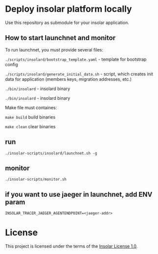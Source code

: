 # Deploy insolar platform locally
Use this repository as submodule for your insolar application.

## How to start launchnet and monitor

To run launchnet, you must provide several files:

`./scripts/insolard/bootstrap_template.yaml` - template for bootstrap config

`./scripts/insolard/generate_initial_data.sh` - script, which creates init data for application (members keys, migration addresses, etc.)

`./bin/insolard` - insolard binary

`./bin/insolard` - insolard binary

Make file must containes:

`make build` build binaries

`make clean` clear binaries


## run

    ./insolar-scripts/insolard/launchnet.sh -g

## monitor

    ./insolar-scripts/monitor.sh

## if you want to use jaeger in launchnet, add ENV param

	INSOLAR_TRACER_JAEGER_AGENTENDPOINT=<jaeger-addr>

# License

This project is licensed under the terms of the [Insolar License 1.0](LICENSE.md).
